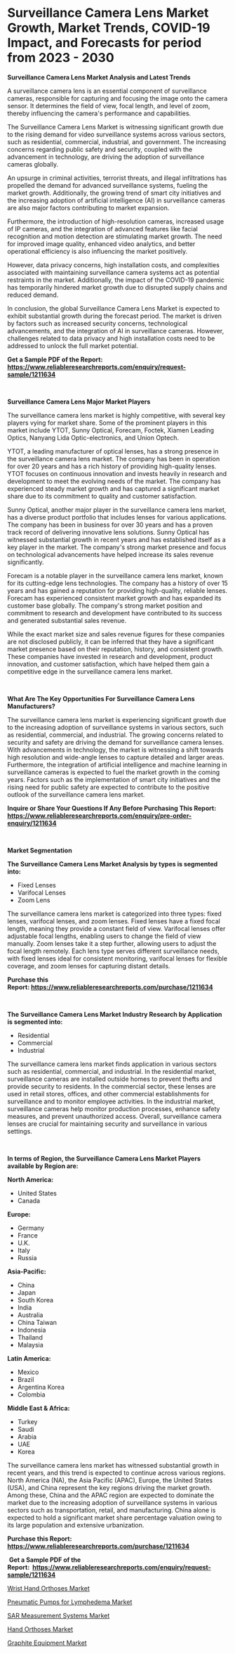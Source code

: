 <p><h1>Surveillance Camera Lens Market Growth, Market Trends, COVID-19 Impact, and Forecasts for period from 2023 - 2030</h1></p><p><strong>Surveillance Camera Lens Market Analysis and Latest Trends</strong></p>
<p><p>A surveillance camera lens is an essential component of surveillance cameras, responsible for capturing and focusing the image onto the camera sensor. It determines the field of view, focal length, and level of zoom, thereby influencing the camera's performance and capabilities.</p><p>The Surveillance Camera Lens Market is witnessing significant growth due to the rising demand for video surveillance systems across various sectors, such as residential, commercial, industrial, and government. The increasing concerns regarding public safety and security, coupled with the advancement in technology, are driving the adoption of surveillance cameras globally.</p><p>An upsurge in criminal activities, terrorist threats, and illegal infiltrations has propelled the demand for advanced surveillance systems, fueling the market growth. Additionally, the growing trend of smart city initiatives and the increasing adoption of artificial intelligence (AI) in surveillance cameras are also major factors contributing to market expansion.</p><p>Furthermore, the introduction of high-resolution cameras, increased usage of IP cameras, and the integration of advanced features like facial recognition and motion detection are stimulating market growth. The need for improved image quality, enhanced video analytics, and better operational efficiency is also influencing the market positively.</p><p>However, data privacy concerns, high installation costs, and complexities associated with maintaining surveillance camera systems act as potential restraints in the market. Additionally, the impact of the COVID-19 pandemic has temporarily hindered market growth due to disrupted supply chains and reduced demand.</p><p>In conclusion, the global Surveillance Camera Lens Market is expected to exhibit substantial growth during the forecast period. The market is driven by factors such as increased security concerns, technological advancements, and the integration of AI in surveillance cameras. However, challenges related to data privacy and high installation costs need to be addressed to unlock the full market potential.</p></p>
<p><strong>Get a Sample PDF of the Report:&nbsp; <a href="https://www.reliableresearchreports.com/enquiry/request-sample/1211634">https://www.reliableresearchreports.com/enquiry/request-sample/1211634</a></strong></p>
<p>&nbsp;</p>
<p><strong>Surveillance Camera Lens Major Market Players</strong></p>
<p><p>The surveillance camera lens market is highly competitive, with several key players vying for market share. Some of the prominent players in this market include YTOT, Sunny Optical, Forecam, Foctek, Xiamen Leading Optics, Nanyang Lida Optic-electronics, and Union Optech. </p><p>YTOT, a leading manufacturer of optical lenses, has a strong presence in the surveillance camera lens market. The company has been in operation for over 20 years and has a rich history of providing high-quality lenses. YTOT focuses on continuous innovation and invests heavily in research and development to meet the evolving needs of the market. The company has experienced steady market growth and has captured a significant market share due to its commitment to quality and customer satisfaction.</p><p>Sunny Optical, another major player in the surveillance camera lens market, has a diverse product portfolio that includes lenses for various applications. The company has been in business for over 30 years and has a proven track record of delivering innovative lens solutions. Sunny Optical has witnessed substantial growth in recent years and has established itself as a key player in the market. The company's strong market presence and focus on technological advancements have helped increase its sales revenue significantly.</p><p>Forecam is a notable player in the surveillance camera lens market, known for its cutting-edge lens technologies. The company has a history of over 15 years and has gained a reputation for providing high-quality, reliable lenses. Forecam has experienced consistent market growth and has expanded its customer base globally. The company's strong market position and commitment to research and development have contributed to its success and generated substantial sales revenue.</p><p>While the exact market size and sales revenue figures for these companies are not disclosed publicly, it can be inferred that they have a significant market presence based on their reputation, history, and consistent growth. These companies have invested in research and development, product innovation, and customer satisfaction, which have helped them gain a competitive edge in the surveillance camera lens market.</p></p>
<p>&nbsp;</p>
<p><strong>What Are The Key Opportunities For Surveillance Camera Lens Manufacturers?</strong></p>
<p><p>The surveillance camera lens market is experiencing significant growth due to the increasing adoption of surveillance systems in various sectors, such as residential, commercial, and industrial. The growing concerns related to security and safety are driving the demand for surveillance camera lenses. With advancements in technology, the market is witnessing a shift towards high resolution and wide-angle lenses to capture detailed and larger areas. Furthermore, the integration of artificial intelligence and machine learning in surveillance cameras is expected to fuel the market growth in the coming years. Factors such as the implementation of smart city initiatives and the rising need for public safety are expected to contribute to the positive outlook of the surveillance camera lens market.</p></p>
<p><strong>Inquire or Share Your Questions If Any Before Purchasing This Report: <a href="https://www.reliableresearchreports.com/enquiry/pre-order-enquiry/1211634">https://www.reliableresearchreports.com/enquiry/pre-order-enquiry/1211634</a></strong></p>
<p>&nbsp;</p>
<p><strong>Market Segmentation</strong></p>
<p><strong>The Surveillance Camera Lens Market Analysis by types is segmented into:</strong></p>
<p><ul><li>Fixed Lenses</li><li>Varifocal Lenses</li><li>Zoom Lens</li></ul></p>
<p><p>The surveillance camera lens market is categorized into three types: fixed lenses, varifocal lenses, and zoom lenses. Fixed lenses have a fixed focal length, meaning they provide a constant field of view. Varifocal lenses offer adjustable focal lengths, enabling users to change the field of view manually. Zoom lenses take it a step further, allowing users to adjust the focal length remotely. Each lens type serves different surveillance needs, with fixed lenses ideal for consistent monitoring, varifocal lenses for flexible coverage, and zoom lenses for capturing distant details.</p></p>
<p><strong>Purchase this Report:&nbsp;<a href="https://www.reliableresearchreports.com/purchase/1211634">https://www.reliableresearchreports.com/purchase/1211634</a></strong></p>
<p>&nbsp;</p>
<p><strong>The Surveillance Camera Lens Market Industry Research by Application is segmented into:</strong></p>
<p><ul><li>Residential</li><li>Commercial</li><li>Industrial</li></ul></p>
<p><p>The surveillance camera lens market finds application in various sectors such as residential, commercial, and industrial. In the residential market, surveillance cameras are installed outside homes to prevent thefts and provide security to residents. In the commercial sector, these lenses are used in retail stores, offices, and other commercial establishments for surveillance and to monitor employee activities. In the industrial market, surveillance cameras help monitor production processes, enhance safety measures, and prevent unauthorized access. Overall, surveillance camera lenses are crucial for maintaining security and surveillance in various settings.</p></p>
<p>&nbsp;</p>
<p><strong>In terms of Region, the Surveillance Camera Lens Market Players available by Region are:</strong></p>
<p>
    <p> <strong> North America: </strong>
        <ul>
            <li>United States</li>
            <li>Canada</li>
        </ul>
        </p> 
    <p> <strong> Europe: </strong>
        <ul>
            <li>Germany</li>
            <li>France</li>
            <li>U.K.</li>
            <li>Italy</li>
            <li>Russia</li>
        </ul>
        </p> 
    <p> <strong> Asia-Pacific: </strong>
        <ul>
            <li>China</li>
            <li>Japan</li>
            <li>South Korea</li>
            <li>India</li>
            <li>Australia</li>
            <li>China Taiwan</li>
            <li>Indonesia</li>
            <li>Thailand</li>
            <li>Malaysia</li>
        </ul>
        </p> 
    <p> <strong> Latin America: </strong>
        <ul>
            <li>Mexico</li>
            <li>Brazil</li>
            <li>Argentina Korea</li>
            <li>Colombia</li>
        </ul>
        </p> 
    <p> <strong> Middle East & Africa: </strong>
        <ul>
            <li>Turkey</li>
            <li>Saudi</li>
            <li>Arabia</li>
            <li>UAE</li>
            <li>Korea</li>
        </ul>
    </p>
    </p>
<p><p>The surveillance camera lens market has witnessed substantial growth in recent years, and this trend is expected to continue across various regions. North America (NA), the Asia Pacific (APAC), Europe, the United States (USA), and China represent the key regions driving the market growth. Among these, China and the APAC region are expected to dominate the market due to the increasing adoption of surveillance systems in various sectors such as transportation, retail, and manufacturing. China alone is expected to hold a significant market share percentage valuation owing to its large population and extensive urbanization.</p></p>
<p><strong>Purchase this Report: <a href="https://www.reliableresearchreports.com/purchase/1211634">https://www.reliableresearchreports.com/purchase/1211634</a></strong></p>
<p>&nbsp;<strong>Get a Sample PDF of the Report:&nbsp;&nbsp;<a href="https://www.reliableresearchreports.com/enquiry/request-sample/1211634">https://www.reliableresearchreports.com/enquiry/request-sample/1211634</a></strong></p>
<p><strong></strong></p>
<p><p><a href="https://medium.com/@isaiasmarks/wrist-hand-orthoses-market-size-cagr-trends-2024-2030-151b6da98bf4">Wrist Hand Orthoses Market</a></p><p><a href="https://github.com/rahu1503/Market-Research-Report-List-1/blob/main/pneumatic-pumps-for-lymphedema-market.md">Pneumatic Pumps for Lymphedema Market</a></p><p><a href="https://www.linkedin.com/pulse/sar-measurement-systems-market-insights-players-forecast-p9rqc/">SAR Measurement Systems Market</a></p><p><a href="https://medium.com/@cameronhuel/hand-orthoses-market-size-cagr-trends-2024-2030-c28deb126d41">Hand Orthoses Market</a></p><p><a href="https://github.com/rahu1501/Market-Research-Report-List-1/blob/main/graphite-equipment-market.md">Graphite Equipment Market</a></p></p>